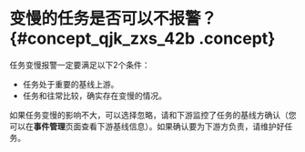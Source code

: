 # 变慢的任务是否可以不报警？ {#concept_qjk_zxs_42b .concept}

任务变慢报警一定要满足以下2个条件：

-   任务处于重要的基线上游。
-   任务和往常比较，确实存在变慢的情况。

如果任务变慢的影响不大，可以选择忽略，请和下游监控了任务的基线方确认（您可以在**事件管理**页面查看下游基线信息）。如果确认要为下游方负责，请维护好任务。

